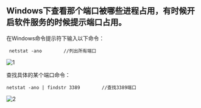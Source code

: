 ## Windows下查看那个端口被哪些进程占用，有时候开启软件服务的时候提示端口占用。

在Windows命令提示符下输入以下命令：
```
 netstat -ano        //列出所有端口
```
![1](https://img2020.cnblogs.com/blog/2034475/202012/2034475-20201209112945987-528824134.png)

查找具体的某个端口命令：
```
netstat -ano | findstr 3389        //查找3389端口
```
![2](https://img2020.cnblogs.com/blog/2034475/202012/2034475-20201209112959117-1003960677.png)
